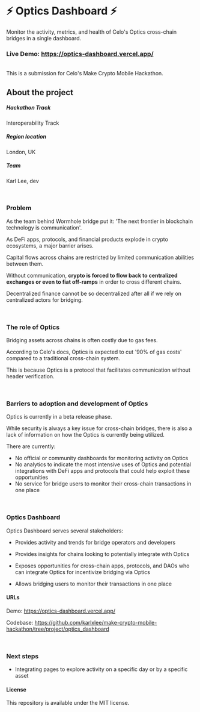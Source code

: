 # ⚡ Optics Dashboard ⚡

Monitor the activity, metrics, and health of Celo's Optics cross-chain bridges in a single dashboard.

### Live Demo: https://optics-dashboard.vercel.app/

<br>
This is a submission for Celo's Make Crypto Mobile Hackathon.

<br>

## About the project

##### Hackathon Track

Interoperability Track

##### Region location

London, UK

##### Team

Karl Lee, dev

<br>

### Problem

As the team behind Wormhole bridge put it: 'The next frontier in blockchain technology is communication'.

As DeFi apps, protocols, and financial products explode in crypto ecosystems, a major barrier arises.

Capital flows across chains are restricted by limited communication abilities between them.

Without communication, **crypto is forced to flow back to centralized exchanges or even to fiat off-ramps** in order to cross different chains.

Decentralized finance cannot be so decentralized after all if we rely on centralized actors for bridging.

<br>

### The role of Optics

Bridging assets across chains is often costly due to gas fees.

According to Celo's docs, Optics is expected to cut '90% of gas costs' compared to a traditional cross-chain system.

This is because Optics is a protocol that facilitates communication without header verification.

<br>

### Barriers to adoption and development of Optics

Optics is currently in a beta release phase.

While security is always a key issue for cross-chain bridges, there is also a lack of information on how the Optics is currently being utilized.

There are currently:

- No official or community dashboards for monitoring activity on Optics
- No analytics to indicate the most intensive uses of Optics and potential integrations with DeFi apps and protocols that could help exploit these opportunities
- No service for bridge users to monitor their cross-chain transactions in one place

<br>

### Optics Dashboard

Optics Dashboard serves several stakeholders:

- Provides activity and trends for bridge operators and developers

- Provides insights for chains looking to potentially integrate with Optics

- Exposes opportunities for cross-chain apps, protocols, and DAOs who can integrate Optics for incentivize bridging via Optics

- Allows bridging users to monitor their transactions in one place

#### URLs

Demo: https://optics-dashboard.vercel.app/

Codebase: https://github.com/karlxlee/make-crypto-mobile-hackathon/tree/project/optics_dashboard

<br>

### Next steps

- Integrating pages to explore activity on a specific day or by a specific asset

#### License

This repository is available under the MIT license.
